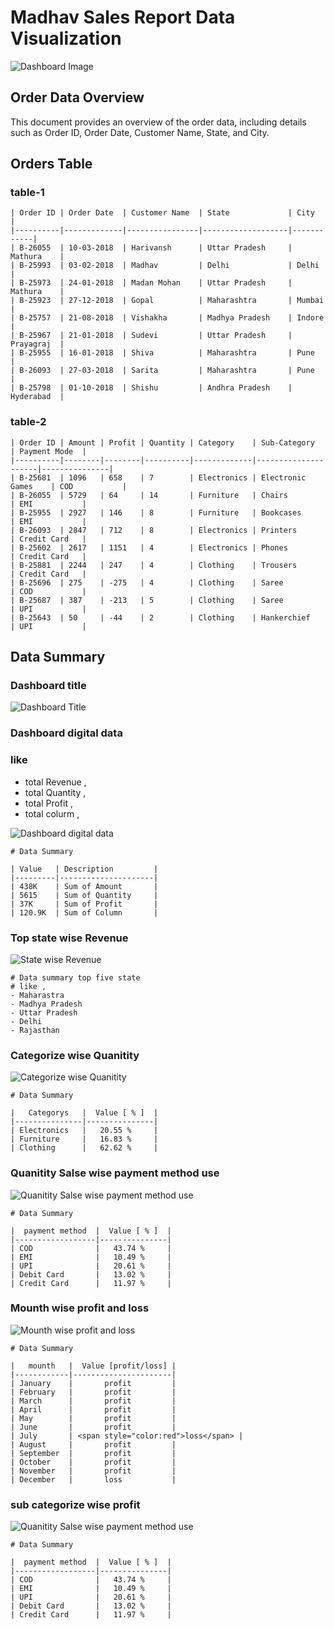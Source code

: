 # Madhav Sales Report Data Visualization

![Dashboard Image](dashboard.png)




## Order Data Overview

This document provides an overview of the order data, including details such as Order ID, Order Date, Customer Name, State, and City.

## Orders Table

### table-1
```
| Order ID | Order Date  | Customer Name  | State             | City       |
|----------|-------------|----------------|-------------------|------------|
| B-26055  | 10-03-2018  | Harivansh      | Uttar Pradesh     | Mathura    |
| B-25993  | 03-02-2018  | Madhav         | Delhi             | Delhi      |
| B-25973  | 24-01-2018  | Madan Mohan    | Uttar Pradesh     | Mathura    |
| B-25923  | 27-12-2018  | Gopal          | Maharashtra       | Mumbai     |
| B-25757  | 21-08-2018  | Vishakha       | Madhya Pradesh    | Indore     |
| B-25967  | 21-01-2018  | Sudevi         | Uttar Pradesh     | Prayagraj  |
| B-25955  | 16-01-2018  | Shiva          | Maharashtra       | Pune       |
| B-26093  | 27-03-2018  | Sarita         | Maharashtra       | Pune       |
| B-25798  | 01-10-2018  | Shishu         | Andhra Pradesh    | Hyderabad  |
```

### table-2
```
| Order ID | Amount | Profit | Quantity | Category    | Sub-Category        | Payment Mode  |
|----------|--------|--------|----------|-------------|---------------------|---------------|
| B-25681  | 1096   | 658    | 7        | Electronics | Electronic Games    | COD           |
| B-26055  | 5729   | 64     | 14       | Furniture   | Chairs              | EMI           |
| B-25955  | 2927   | 146    | 8        | Furniture   | Bookcases           | EMI           |
| B-26093  | 2847   | 712    | 8        | Electronics | Printers            | Credit Card   |
| B-25602  | 2617   | 1151   | 4        | Electronics | Phones              | Credit Card   |
| B-25881  | 2244   | 247    | 4        | Clothing    | Trousers            | Credit Card   |
| B-25696  | 275    | -275   | 4        | Clothing    | Saree               | COD           |
| B-25687  | 387    | -213   | 5        | Clothing    | Saree               | UPI           |
| B-25643  | 50     | -44    | 2        | Clothing    | Hankerchief         | UPI           |
```

## Data Summary

### Dashboard title

![Dashboard Title](image/header.png)


### Dashboard digital data 
### like
- total Revenue ,
- total Quantity ,
- total Profit ,
- total colurm ,

![Dashboard digital data](image/data.png)

```
# Data Summary

| Value   | Description         |
|---------|---------------------|
| 438K    | Sum of Amount       |
| 5615    | Sum of Quantity     |
| 37K     | Sum of Profit       |
| 120.9K  | Sum of Column       |
```

### Top state wise Revenue 

![State wise Revenue](image/state_wise_revenu.png)

```
# Data summary top five state
# like ,
- Maharastra
- Madhya Pradesh
- Uttar Pradesh
- Delhi
- Rajasthan

```
### Categorize wise Quanitity 

![Categorize wise Quanitity](image/categorize_wise_quntity.png)

```
# Data Summary

|   Categorys   |  Value [ % ]  |
|---------------|---------------|
| Electronics   |   20.55 %     |
| Furniture     |   16.83 %     |
| Clothing      |   62.62 %     |

```

### Quanitity Salse wise payment method use

![Quanitity Salse wise payment method use](image/payment_method.png)

```
# Data Summary

|  payment method  |  Value [ % ]  |
|------------------|---------------|
| COD              |   43.74 %     |
| EMI              |   10.49 %     |
| UPI              |   20.61 %     |
| Debit Card       |   13.02 %     |
| Credit Card      |   11.97 %     |

```

### Mounth wise profit and loss 

![Mounth wise profit and loss](image/mounth_wise_profit_loss.png)

```
# Data Summary

|   mounth   |  Value [profit/loss] |
|------------|----------------------|
| January    |       profit         |
| February   |       profit         |
| March      |       profit         |
| April      |       profit         |
| May        |       profit         |
| June       |       profit         |
| July       | <span style="color:red">loss</span> |
| August     |       profit         |
| September  |       profit         |
| October    |       profit         |
| November   |       profit         |
| December   |       loss           |  

```
### sub categorize wise profit 

![Quanitity Salse wise payment method use](image/categorize_wise_profit.png)

```
# Data Summary

|  payment method  |  Value [ % ]  |
|------------------|---------------|
| COD              |   43.74 %     |
| EMI              |   10.49 %     |
| UPI              |   20.61 %     |
| Debit Card       |   13.02 %     |
| Credit Card      |   11.97 %     |

```









